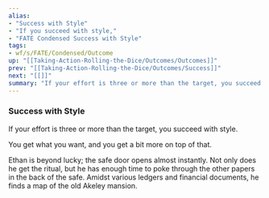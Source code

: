 ```yaml
---
alias:
- "Success with Style"
- "If you succeed with style,"
- "FATE Condensed Success with Style"
tags:
- wf/s/FATE/Condensed/Outcome
up: "[[Taking-Action-Rolling-the-Dice/Outcomes/Outcomes]]"
prev: "[[Taking-Action-Rolling-the-Dice/Outcomes/Success]]"
next: "[[]]"
summary: "If your effort is three or more than the target, you succeed with style."
---
```

### Success with Style

If your effort is three or more than the target, you succeed with style.

You get what you want, and you get a bit more on top of that.

Ethan is beyond lucky; the safe door opens almost instantly. Not only does he get the ritual, but he has enough time to poke through the other papers in the back of the safe. Amidst various ledgers and financial documents, he finds a map of the old Akeley mansion.
